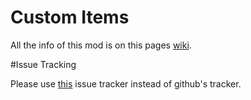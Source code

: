 Custom Items
===========


All the info of this mod is on this pages [wiki](http://www.otho.me/mods/customitems/index.php?title=Main_Page).

#Issue Tracking

Please use [this](https://bitbucket.org/Otho/metamod-customitems/issues?status=new&status=open) issue tracker instead of github's tracker.
